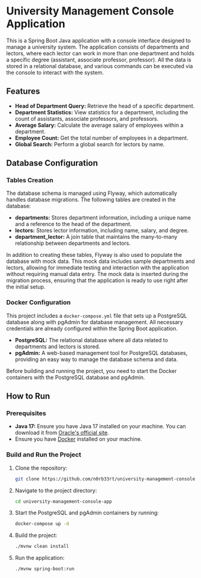 # University Management Console Application

This is a Spring Boot Java application with a console interface designed to manage a university system. The application consists of departments and lectors, where each lector can work in more than one department and holds a specific degree (assistant, associate professor, professor). All the data is stored in a relational database, and various commands can be executed via the console to interact with the system.

## Features

- **Head of Department Query:** Retrieve the head of a specific department.
- **Department Statistics:** View statistics for a department, including the count of assistants, associate professors, and professors.
- **Average Salary:** Calculate the average salary of employees within a department.
- **Employee Count:** Get the total number of employees in a department.
- **Global Search:** Perform a global search for lectors by name.

## Database Configuration

### Tables Creation

The database schema is managed using Flyway, which automatically handles database migrations. The following tables are created in the database:

- **departments:** Stores department information, including a unique name and a reference to the head of the department.
- **lectors:** Stores lector information, including name, salary, and degree.
- **department_lector:** A join table that maintains the many-to-many relationship between departments and lectors.

In addition to creating these tables, Flyway is also used to populate the database with mock data. This mock data includes sample departments and lectors, allowing for immediate testing and interaction with the application without requiring manual data entry. The mock data is inserted during the migration process, ensuring that the application is ready to use right after the initial setup.

### Docker Configuration

This project includes a `docker-compose.yml` file that sets up a PostgreSQL database along with pgAdmin for database management. All necessary credentials are already configured within the Spring Boot application.

- **PostgreSQL:** The relational database where all data related to departments and lectors is stored.
- **pgAdmin:** A web-based management tool for PostgreSQL databases, providing an easy way to manage the database schema and data.

Before building and running the project, you need to start the Docker containers with the PostgreSQL database and pgAdmin.

## How to Run

### Prerequisites

- **Java 17:** Ensure you have Java 17 installed on your machine. You can download it from [Oracle's official site](https://www.oracle.com/java/technologies/javase-jdk17-downloads.html).
- Ensure you have [Docker](https://www.docker.com/) installed on your machine.

### Build and Run the Project

1. Clone the repository:

   ```bash
   git clone https://github.com/n0rb33rt/university-management-console-app
   ```
2. Navigate to the project directory:
   ```bash
   cd university-management-console-app
   
3. Start the PostgreSQL and pgAdmin containers by running:

   ```bash
   docker-compose up -d
   ```
4. Build the project:
    ```bash
   ./mvnw clean install
   ```
5. Run the application:
    ```bash
   ./mvnw spring-boot:run
   ```
